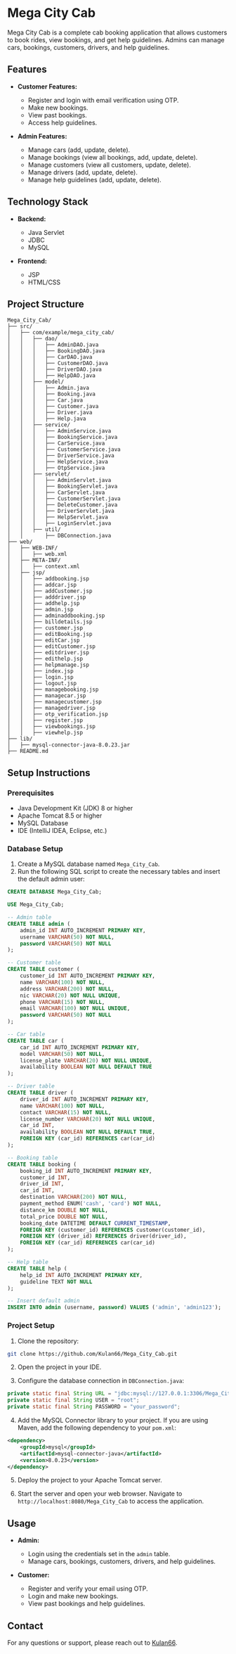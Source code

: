 # Mega City Cab

Mega City Cab is a complete cab booking application that allows customers to book rides, view bookings, and get help guidelines. Admins can manage cars, bookings, customers, drivers, and help guidelines.

## Features

- **Customer Features:**
  - Register and login with email verification using OTP.
  - Make new bookings.
  - View past bookings.
  - Access help guidelines.

- **Admin Features:**
  - Manage cars (add, update, delete).
  - Manage bookings (view all bookings, add, update, delete).
  - Manage customers (view all customers, update, delete).
  - Manage drivers (add, update, delete).
  - Manage help guidelines (add, update, delete).

## Technology Stack

- **Backend:**
  - Java Servlet
  - JDBC
  - MySQL

- **Frontend:**
  - JSP
  - HTML/CSS

## Project Structure

```
Mega_City_Cab/
├── src/
│   ├── com/example/mega_city_cab/
│   │   ├── dao/
│   │   │   ├── AdminDAO.java
│   │   │   ├── BookingDAO.java
│   │   │   ├── CarDAO.java
│   │   │   ├── CustomerDAO.java
│   │   │   ├── DriverDAO.java
│   │   │   ├── HelpDAO.java
│   │   ├── model/
│   │   │   ├── Admin.java
│   │   │   ├── Booking.java
│   │   │   ├── Car.java
│   │   │   ├── Customer.java
│   │   │   ├── Driver.java
│   │   │   ├── Help.java
│   │   ├── service/
│   │   │   ├── AdminService.java
│   │   │   ├── BookingService.java
│   │   │   ├── CarService.java
│   │   │   ├── CustomerService.java
│   │   │   ├── DriverService.java
│   │   │   ├── HelpService.java
│   │   │   ├── OtpService.java
│   │   ├── servlet/
│   │   │   ├── AdminServlet.java
│   │   │   ├── BookingServlet.java
│   │   │   ├── CarServlet.java
│   │   │   ├── CustomerServlet.java
│   │   │   ├── DeleteCustomer.java
│   │   │   ├── DriverServlet.java
│   │   │   ├── HelpServlet.java
│   │   │   ├── LoginServlet.java
│   │   ├── util/
│   │       ├── DBConnection.java
├── web/
│   ├── WEB-INF/
│   │   ├── web.xml
│   ├── META-INF/
│   │   ├── context.xml
│   ├── jsp/
│   │   ├── addbooking.jsp
│   │   ├── addcar.jsp
│   │   ├── addCustomer.jsp
│   │   ├── adddriver.jsp
│   │   ├── addhelp.jsp
│   │   ├── admin.jsp
│   │   ├── adminaddbooking.jsp
│   │   ├── billdetails.jsp
│   │   ├── customer.jsp
│   │   ├── editBooking.jsp
│   │   ├── editCar.jsp
│   │   ├── editCustomer.jsp
│   │   ├── editdriver.jsp
│   │   ├── edithelp.jsp
│   │   ├── helpmanage.jsp
│   │   ├── index.jsp
│   │   ├── login.jsp
│   │   ├── logout.jsp
│   │   ├── managebooking.jsp
│   │   ├── managecar.jsp
│   │   ├── managecustomer.jsp
│   │   ├── managedriver.jsp
│   │   ├── otp_verification.jsp
│   │   ├── register.jsp
│   │   ├── viewbookings.jsp
│   │   ├── viewhelp.jsp
├── lib/
│   ├── mysql-connector-java-8.0.23.jar
├── README.md
```

## Setup Instructions

### Prerequisites

- Java Development Kit (JDK) 8 or higher
- Apache Tomcat 8.5 or higher
- MySQL Database
- IDE (IntelliJ IDEA, Eclipse, etc.)

### Database Setup

1. Create a MySQL database named `Mega_City_Cab`.
2. Run the following SQL script to create the necessary tables and insert the default admin user:

```sql
CREATE DATABASE Mega_City_Cab;

USE Mega_City_Cab;

-- Admin table
CREATE TABLE admin (
    admin_id INT AUTO_INCREMENT PRIMARY KEY,
    username VARCHAR(50) NOT NULL,
    password VARCHAR(50) NOT NULL
);

-- Customer table
CREATE TABLE customer (
    customer_id INT AUTO_INCREMENT PRIMARY KEY,
    name VARCHAR(100) NOT NULL,
    address VARCHAR(200) NOT NULL,
    nic VARCHAR(20) NOT NULL UNIQUE,
    phone VARCHAR(15) NOT NULL,
    email VARCHAR(100) NOT NULL UNIQUE,
    password VARCHAR(50) NOT NULL
);

-- Car table
CREATE TABLE car (
    car_id INT AUTO_INCREMENT PRIMARY KEY,
    model VARCHAR(50) NOT NULL,
    license_plate VARCHAR(20) NOT NULL UNIQUE,
    availability BOOLEAN NOT NULL DEFAULT TRUE
);

-- Driver table
CREATE TABLE driver (
    driver_id INT AUTO_INCREMENT PRIMARY KEY,
    name VARCHAR(100) NOT NULL,
    contact VARCHAR(15) NOT NULL,
    license_number VARCHAR(20) NOT NULL UNIQUE,
    car_id INT,
    availability BOOLEAN NOT NULL DEFAULT TRUE,
    FOREIGN KEY (car_id) REFERENCES car(car_id)
);

-- Booking table
CREATE TABLE booking (
    booking_id INT AUTO_INCREMENT PRIMARY KEY,
    customer_id INT,
    driver_id INT,
    car_id INT,
    destination VARCHAR(200) NOT NULL,
    payment_method ENUM('cash', 'card') NOT NULL,
    distance_km DOUBLE NOT NULL,
    total_price DOUBLE NOT NULL,
    booking_date DATETIME DEFAULT CURRENT_TIMESTAMP,
    FOREIGN KEY (customer_id) REFERENCES customer(customer_id),
    FOREIGN KEY (driver_id) REFERENCES driver(driver_id),
    FOREIGN KEY (car_id) REFERENCES car(car_id)
);

-- Help table
CREATE TABLE help (
    help_id INT AUTO_INCREMENT PRIMARY KEY,
    guideline TEXT NOT NULL
);

-- Insert default admin
INSERT INTO admin (username, password) VALUES ('admin', 'admin123');
```

### Project Setup

1. Clone the repository:

```bash
git clone https://github.com/Kulan66/Mega_City_Cab.git
```

2. Open the project in your IDE.

3. Configure the database connection in `DBConnection.java`:

```java
private static final String URL = "jdbc:mysql://127.0.0.1:3306/Mega_City_Cab";
private static final String USER = "root";
private static final String PASSWORD = "your_password";
```

4. Add the MySQL Connector library to your project. If you are using Maven, add the following dependency to your `pom.xml`:

```xml
<dependency>
    <groupId>mysql</groupId>
    <artifactId>mysql-connector-java</artifactId>
    <version>8.0.23</version>
</dependency>
```

5. Deploy the project to your Apache Tomcat server.

6. Start the server and open your web browser. Navigate to `http://localhost:8080/Mega_City_Cab` to access the application.

## Usage

- **Admin:**
  - Login using the credentials set in the `admin` table.
  - Manage cars, bookings, customers, drivers, and help guidelines.

- **Customer:**
  - Register and verify your email using OTP.
  - Login and make new bookings.
  - View past bookings and help guidelines.




## Contact

For any questions or support, please reach out to [Kulan66](https://github.com/Kulan66).

